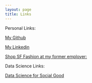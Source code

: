 ```yaml
---
layout: page
title: Links
---
```



Personal Links:

[My Github](https://github.com/dmhliu)

[My Linkedin](https://www.linkedin.com/in/david-liu-41332b8/)

[Shop SF Fashion at my former employer:](https://www.azaleasf.com)

Data Science Links:


[Data Science for Social Good](http://www.dssgfellowship.org/)
